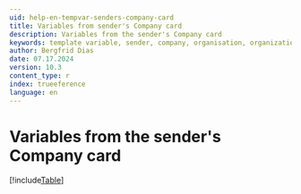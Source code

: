 ```yaml
---
uid: help-en-tempvar-senders-company-card
title: Variables from sender's Company card
description: Variables from the sender's Company card
keywords: template variable, sender, company, organisation, organization
author: Bergfrid Dias
date: 07.17.2024
version: 10.3
content_type: r
index: trueeference
language: en
---
```


# Variables from the sender's Company card

[!include[Table](../../../../../common/includes/variable/table-sender-company.md)]
